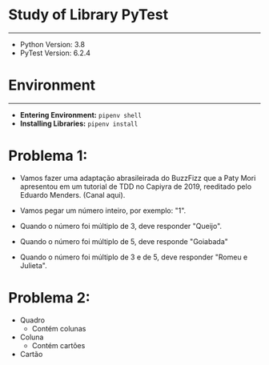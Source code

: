 # Study of Library PyTest

---

- Python Version: 3.8
- PyTest Version: 6.2.4

# Environment

--- 

- **Entering Environment:** `pipenv shell`
- **Installing Libraries:** `pipenv install`

# Problema 1: 

- Vamos fazer uma adaptação abrasileirada do BuzzFizz que a Paty Mori apresentou em um tutorial de TDD no Capiyra de 2019, reeditado pelo Eduardo Menders. (Canal aqui).

- Vamos pegar um número inteiro, por exemplo: "1".
- Quando o número foi múltiplo de 3, deve responder "Queijo".
- Quando o número foi múltiplo de 5, deve responde "Goiabada"
- Quando o número foi múltiplo de 3 e de 5, deve responder "Romeu e Julieta".

# Problema 2:

- Quadro
    - Contém colunas
- Coluna
    - Contém cartões
- Cartão